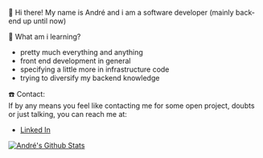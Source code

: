 :wave: Hi there! My name is André and i am a software developer (mainly back-end up until now)

:notebook: What am i learning?
- pretty much everything and anything
- front end development in general
- specifying a little more in infrastructure code
- trying to diversify my backend knowledge

:phone: Contact: </br>
If by any means you feel like contacting me for some open project, doubts or just talking, you can reach me at:</br>
- [Linked In](https://www.linkedin.com/in/magalhaes-andre/)

[![André's Github Stats](https://github-readme-stats.vercel.app/api?username=magalhaes-andre)](https://github.com/anuraghazra/github-readme-stats)
